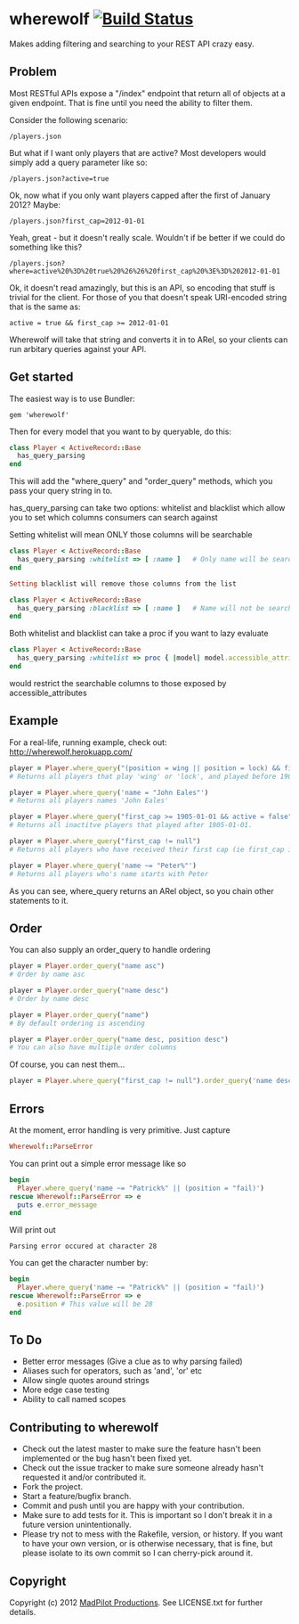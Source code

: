 # wherewolf [![Build Status](https://secure.travis-ci.org/madpilot/wherewolf.png)](http://travis-ci.org/madpilot/wherewolf) 

Makes adding filtering and searching to your REST API crazy easy.

## Problem

Most RESTful APIs expose a "/index" endpoint that return all of objects at a given endpoint. That is fine until you need the ability to filter them.

Consider the following scenario:

    /players.json 

But what if I want only players that are active? Most developers would simply add a query parameter like so:

    /players.json?active=true

Ok, now what if you only want players capped after the first of January 2012? Maybe:

    /players.json?first_cap=2012-01-01

Yeah, great - but it doesn't really scale. Wouldn't if be better if we could do something like this?

    /players.json?where=active%20%3D%20true%20%26%26%20first_cap%20%3E%3D%202012-01-01

Ok, it doesn't read amazingly, but this is an API, so encoding that stuff is trivial for the client. For those of you that doesn't speak URI-encoded string that is the same as:

    active = true && first_cap >= 2012-01-01

Wherewolf will take that string and converts it in to ARel, so your clients can run arbitary queries against your API.

## Get started

The easiest way is to use Bundler:

    gem 'wherewolf'

Then for every model that you want to by queryable, do this:

```ruby
class Player < ActiveRecord::Base
  has_query_parsing
end
```

This will add the "where_query" and "order_query" methods, which you pass your query string in to.

has_query_parsing can take two options: whitelist and blacklist which allow you to set which columns consumers can search against

Setting whitelist will mean ONLY those columns will be searchable

```ruby
class Player < ActiveRecord::Base
  has_query_parsing :whitelist => [ :name ]   # Only name will be searchable
end

Setting blacklist will remove those columns from the list

class Player < ActiveRecord::Base
  has_query_parsing :blacklist => [ :name ]   # Name will not be searchable
end
```

Both whitelist and blacklist can take a proc if you want to lazy evaluate

```ruby
class Player < ActiveRecord::Base
  has_query_parsing :whitelist => proc { |model| model.accessible_attributes.map(&:to_sym) }
end
```

would restrict the searchable columns to those exposed by accessible_attributes

## Example

For a real-life, running example, check out: http://wherewolf.herokuapp.com/

```ruby
player = Player.where_query("(position = wing || position = lock) && first_cap < 1905-01-01").order('first_cap')
# Returns all players that play 'wing' or 'lock', and played before 1905-01-01

player = Player.where_query('name = "John Eales"')
# Returns all players names 'John Eales'

player = Player.where_query("first_cap >= 1905-01-01 && active = false")
# Returns all inactitve players that played after 1905-01-01.

player = Player.where_query("first_cap != null")
# Returns all players who have received their first cap (ie first_cap is NOT nil)

player = Player.where_query('name ~= "Peter%"')
# Returns all players who's name starts with Peter
```

As you can see, where_query returns an ARel object, so you chain other statements to it.

## Order

You can also supply an order_query to handle ordering

```ruby
player = Player.order_query("name asc")
# Order by name asc

player = Player.order_query("name desc")
# Order by name desc

player = Player.order_query("name")
# By default ordering is ascending

player = Player.order_query("name desc, position desc")
# You can also have multiple order columns
```

Of course, you can nest them...

```ruby
player = Player.where_query("first_cap != null").order_query('name desc')
```

## Errors

At the moment, error handling is very primitive. Just capture

```ruby
Wherewolf::ParseError
```

You can print out a simple error message like so

```ruby
begin
  Player.where_query('name ~= "Patrick%" || (position = "fail)')
rescue Wherewolf::ParseError => e
  puts e.error_message
end
```

Will print out

    Parsing error occured at character 28

You can get the character number by:

```ruby
begin
  Player.where_query('name ~= "Patrick%" || (position = "fail)')
rescue Wherewolf::ParseError => e
  e.position # This value will be 28
end
```

## To Do

* Better error messages (Give a clue as to why parsing failed)
* Aliases such for operators, such as 'and', 'or' etc
* Allow single quotes around strings
* More edge case testing
* Ability to call named scopes

## Contributing to wherewolf
 
* Check out the latest master to make sure the feature hasn't been implemented or the bug hasn't been fixed yet.
* Check out the issue tracker to make sure someone already hasn't requested it and/or contributed it.
* Fork the project.
* Start a feature/bugfix branch.
* Commit and push until you are happy with your contribution.
* Make sure to add tests for it. This is important so I don't break it in a future version unintentionally.
* Please try not to mess with the Rakefile, version, or history. If you want to have your own version, or is otherwise necessary, that is fine, but please isolate to its own commit so I can cherry-pick around it.

## Copyright

Copyright (c) 2012 [MadPilot Productions](http://www.madpilot.com.au/). See LICENSE.txt for further details.
